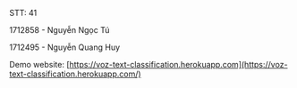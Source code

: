 STT: 41

1712858 - Nguyễn Ngọc Tú

1712495 - Nguyễn Quang Huy

Demo website: [https://voz-text-classification.herokuapp.com](https://voz-text-classification.herokuapp.com/)
